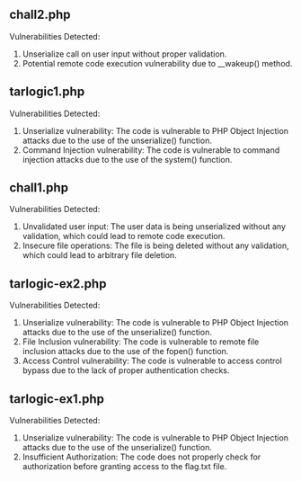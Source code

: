 ## chall2.php
Vulnerabilities Detected:
1. Unserialize call on user input without proper validation.
2. Potential remote code execution vulnerability due to __wakeup() method.

## tarlogic1.php
Vulnerabilities Detected:
1. Unserialize vulnerability: The code is vulnerable to PHP Object Injection attacks due to the use of the unserialize() function.
2. Command Injection vulnerability: The code is vulnerable to command injection attacks due to the use of the system() function.

## chall1.php
Vulnerabilities Detected:
1. Unvalidated user input: The user data is being unserialized without any validation, which could lead to remote code execution.
2. Insecure file operations: The file is being deleted without any validation, which could lead to arbitrary file deletion.

## tarlogic-ex2.php
Vulnerabilities Detected:
1. Unserialize vulnerability: The code is vulnerable to PHP Object Injection attacks due to the use of the unserialize() function.
2. File Inclusion vulnerability: The code is vulnerable to remote file inclusion attacks due to the use of the fopen() function.
3. Access Control vulnerability: The code is vulnerable to access control bypass due to the lack of proper authentication checks.

## tarlogic-ex1.php
Vulnerabilities Detected:
1. Unserialize vulnerability: The code is vulnerable to PHP Object Injection attacks due to the use of the unserialize() function.
2. Insufficient Authorization: The code does not properly check for authorization before granting access to the flag.txt file.

